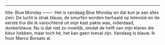 
---
title: Blue Monday
——-
Het is vandaag Blue Monday en dat kun je aan alles zien. De lucht is strak blauw, de smurfen worden herhaald op televisie en de eerste trui die ik vanochtend uit mijn kast pakte was, inderdaad, donkerblauw. Nu is dat niet zo moeilijk, omdat de helft van mijn kleren die kleur hebben, maar toch hè, het kan geen toeval zijn. Vandaag is blauw. Ik hoor Marco Borsato al.
